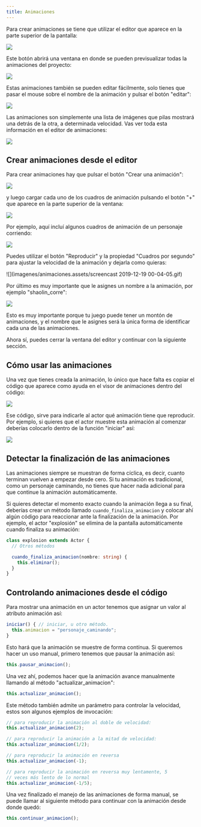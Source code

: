 ```yaml
---
title: Animaciones
---
```


Para crear animaciones se tiene que utilizar el editor que aparece en la parte superior de la pantalla:

![](imagenes/animaciones.assets/image-20191218235021115.png)

Este botón abrirá una ventana en donde se pueden previsualizar todas la animaciones del proyecto:

![](imagenes/animaciones.assets/image-20191218235117098.png)

Estas animaciones también se pueden editar fácilmente, solo tienes que pasar el mouse sobre el nombre de la animación y pulsar el botón "editar":

![](imagenes/animaciones.assets/image-20191218235228151.png)

Las animaciones son simplemente una lista de imágenes que pilas mostrará una detrás de la otra, a determinada velocidad. Vas ver toda esta información en el editor de animaciones:

![](imagenes/animaciones.assets/image-20191218235340936.png)

## Crear animaciones desde el editor

Para crear animaciones hay que pulsar el botón "Crear una animación":

![](imagenes/animaciones.assets/image-20191218235448801.png)

y luego cargar cada uno de los cuadros de animación pulsando el botón "+" que aparece en la parte superior de la ventana:

![](imagenes/animaciones.assets/image-20191218235623632.png)

Por ejemplo, aquí incluí algunos cuadros de animación de un personaje corriendo:

![](imagenes/animaciones.assets/image-20191219000155013.png)

Puedes utilizar el botón "Reproducir" y la propiedad "Cuadros por segundo" para ajustar la velocidad de la animación y dejarla como quieras:

![](imagenes/animaciones.assets/screencast 2019-12-19 00-04-05.gif)

Por último es muy importante que le asignes un nombre a la animación, por ejemplo "shaolin_corre":

![](imagenes/animaciones.assets/image-20191219000635690.png)

Esto es muy importante porque tu juego puede tener un montón de animaciones, y el nombre que le asignes será la única forma de identificar cada una de las animaciones.

Ahora sí, puedes cerrar la ventana del editor y continuar con la siguiente sección.

## Cómo usar las animaciones

Una vez que tienes creada la animación, lo único que hace falta es copiar el código que aparece como ayuda en el visor de animaciones dentro del código:

![](imagenes/animaciones.assets/image-20191219000753983.png)

Ese código, sirve para indicarle al actor qué animación tiene que reproducir. Por ejemplo, si quieres que el actor muestre esta animación al comenzar deberías colocarlo dentro de la función "iniciar" así:

![](imagenes/animaciones.assets/image-20191219000913347.png)

## Detectar la finalización de las animaciones

Las animaciones siempre se muestran de forma cíclica, es decir, cuanto terminan
vuelven a empezar desde cero. Si tu animación es tradicional, como un personaje
caminando, no tienes que hacer nada adicional para que continue la animación
automáticamente.

Si quieres detectar el momento exacto cuando la animación llega a su final,
deberías crear un método llamado `cuando_finaliza_animacion` y colocar ahí
algún código para reaccionar ante la finalización de la animación. Por ejemplo,
el actor "explosión" se elimina de la pantalla automáticamente cuando
finaliza su animación:

```typescript
class explosion extends Actor {
  // Otros métodos

  cuando_finaliza_animacion(nombre: string) {
    this.eliminar();
  }
}
```

## Controlando animaciones desde el código

Para mostrar una animación en un actor tenemos que asignar
un valor al atributo animación así:

```typescript
iniciar() { // iniciar, u otro método.
  this.animacion = "personaje_caminando";
}
```

Esto hará que la animación se muestre de forma contínua. Si
queremos hacer un uso manual, primero tenemos que pausar la
animación así:

```typescript
this.pausar_animacion();
```

Una vez ahí, podemos hacer que la animación avance
manualmente llamando al método "actualizar_animacion": 

```typescript
this.actualizar_animacion();
```

Este método también admite un parámetro para controlar la
velocidad, estos son algunos ejemplos de invocación:

```typescript
// para reproducir la animación al doble de velocidad:
this.actualizar_animacion(2);

// para reproducir la animación a la mitad de velocidad:
this.actualizar_animacion(1/2);

// para reproducir la animación en reversa
this.actualizar_animacion(-1);

// para reproducir la animación en reversa muy lentamente, 5
// veces más lento de lo normal
this.actualizar_animacion(-1/5);
```

Una vez finalizado el manejo de las animaciones de forma
manual, se puede llamar al siguiente método para continuar
con la animación desde donde quedó:

```typescript
this.continuar_animacion();
```
